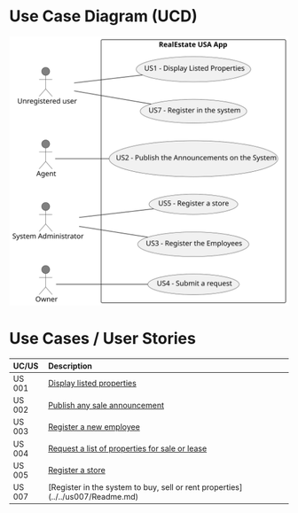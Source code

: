 
# Use Case Diagram (UCD)

![Use Case Diagram](svg/use-case-diagram.svg)

# Use Cases / User Stories

| UC/US  | Description                                                                      |                   
|:-------|:---------------------------------------------------------------------------------|
| US 001 | [Display listed properties](../../us001/Readme.md)                               |
| US 002 | [Publish any sale announcement](../../us002/Readme.md)                           |
| US 003 | [Register a new employee](../../us003/Readme.md)                                 |
| US 004 | [Request a list of properties for sale or lease](../../us004/Readme.md)          |
| US 005 | [Register a store](../../us005/Readme.md)                                        |           |         
| US 007 | [Register in the system to buy, sell or rent properties] (../../us007/Readme.md) |                 

